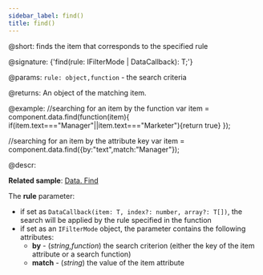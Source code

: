 ```yaml
---
sidebar_label: find()
title: find()
---          
```


@short: finds the item that corresponds to the specified rule

@signature: {'find(rule: IFilterMode | DataCallback<T>): T;'}

@params:
`rule: object,function` - the search criteria

@returns:
An object of the matching item.

@example:
//searching for an item by the function
var item = component.data.find(function(item){
	if(item.text==="Manager"||item.text==="Marketer"){return true}
});

//searching for an item by the attribute key
var item = component.data.find({by:"text",match:"Manager"});

@descr:

**Related sample**: [Data. Find](https://snippet.dhtmlx.com/fpxhdc46)

The **rule** parameter:

- if set as `DataCallback(item: T, index?: number, array?: T[])`, the search will be applied by the rule specified in the function
- if set as an `IFilterMode` object, the parameter contains the following attributes:
  - **by** - (*string,function*) the search criterion (either the key of the item attribute or a search function)
  - **match** - (*string*) the value of the item attribute

